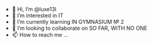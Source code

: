 - 👋 Hi, I’m @luxe13l
- 👀 I’m interested in IT
- 🌱 I’m currently learning IN GYMNASIUM № 2
- 💞️ I’m looking to collaborate on SO FAR, WITH NO ONE
- 📫 How to reach me ...

<!---
luxe13l/luxe13l is a ✨ special ✨ repository because its `README.md` (this file) appears on your GitHub profile.
You can click the Preview link to take a look at your changes.
--->
